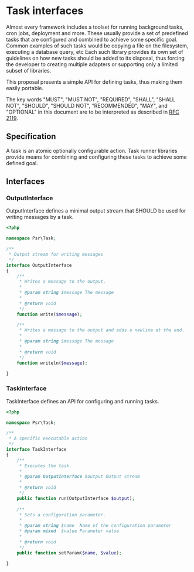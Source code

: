 Task interfaces
=======================

Almost every framework includes a toolset for running background tasks, cron jobs, deployment and more.
These usually provide a set of predefined tasks that are configured and combined to achieve some specific goal.
Common examples of such tasks would be copying a file on the filesystem, executing a database query, etc
Each such library provides its own set of guidelines on how new tasks should be added to its disposal,
thus forcing the developer to creating multiple adapters or supporting only a limited subset of libraries.

This proposal presents a simple API for defining tasks, thus making them easily portable.

The key words "MUST", "MUST NOT", "REQUIRED", "SHALL", "SHALL NOT", "SHOULD",
"SHOULD NOT", "RECOMMENDED", "MAY", and "OPTIONAL" in this document are to be
interpreted as described in [RFC 2119].

[RFC 2119]: http://www.ietf.org/rfc/rfc2119.txt

## Specification

A task is an atomic optionally configurable action. Task runner libraries provide means for combining and configuring these tasks to achieve some defined goal.

## Interfaces

### OutputInterface

OutputInterface defines a minimal output stream that SHOULD be used for writing messages by a task.

```php
<?php

namespace Psr\Task;

/**
 * Output stream for writing messages
 */
interface OutputInterface
{
    /**
     * Writes a message to the output.
     *
     * @param string $message The message
     *
     * @return void
     */
    function write($message);

    /**
     * Writes a message to the output and adds a newline at the end.
     *
     * @param string $message The message
     *
     * @return void
     */
    function writeln($message);

}
```

### TaskInterface

TaskInterface defines an API for configuring and running tasks.

```php
<?php

namespace Psr\Task;

/**
 * A specific executable action
 */
interface TaskInterface
{
    /**
     * Executes the task.
     *
     * @param OutputInterface $output Output stream
     *
     * @return void
     */
    public function run(OutputInterface $output);
    
    /**
     * Sets a configuration parameter.
     *
     * @param string $name  Name of the configuration parameter
     * @param mixed  $value Parameter value
     *
     * @return void
     */
    public function setParam($name, $value);

}
```
